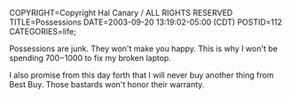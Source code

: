 COPYRIGHT=Copyright Hal Canary / ALL RIGHTS RESERVED
TITLE=Possessions
DATE=2003-09-20 13:19:02-05:00 (CDT)
POSTID=112
CATEGORIES=life;

Possessions are junk. They won't make you happy. This is why I won't be spending $700-$1000 to fix my broken laptop.

I also promise from this day forth that I will never buy another thing from Best Buy. Those bastards won't honor their warranty.
